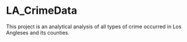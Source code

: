 # LA_CrimeData
This project is an analytical analysis of all types of crime occurred in Los Angleses and its counties.
